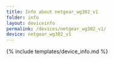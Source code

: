 ```yaml
---
title: Info about netgear_wg302_v1
folder: info
layout: deviceinfo
permalink: /devices/netgear_wg302_v1/
device: netgear_wg302_v1
---
```

{% include templates/device_info.md %}
